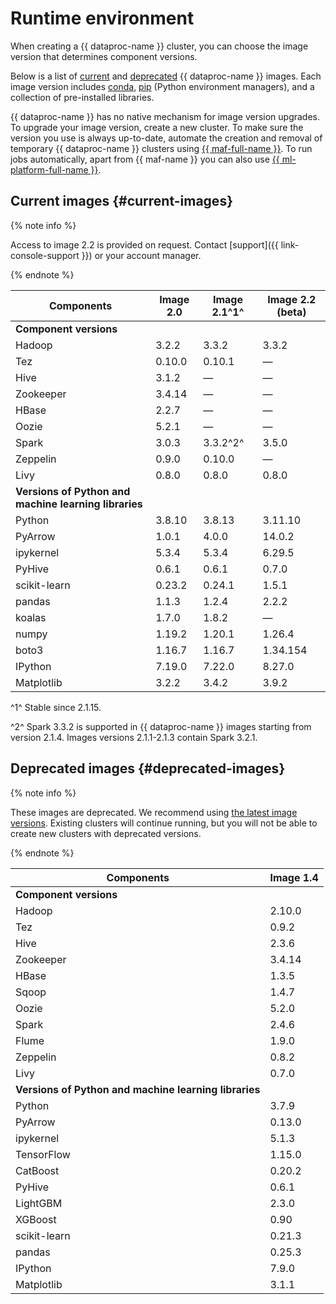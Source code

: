 # Runtime environment

When creating a {{ dataproc-name }} cluster, you can choose the image version that determines component versions.

Below is a list of [current](#current-images) and [deprecated](#deprecated-images) {{ dataproc-name }} images. Each image version includes [conda](https://docs.conda.io/en/latest/), [pip](https://pip.pypa.io/en/stable/installation/) (Python environment managers), and a collection of pre-installed libraries.

{{ dataproc-name }} has no native mechanism for image version upgrades. To upgrade your image version, create a new cluster. To make sure the version you use is always up-to-date, automate the creation and removal of temporary {{ dataproc-name }} clusters using [{{ maf-full-name }}](../tutorials/airflow-automation.md). To run jobs automatically, apart from {{ maf-name }} you can also use [{{ ml-platform-full-name }}](../tutorials/datasphere-integration.md).

## Current images {#current-images}


{% note info %}

Access to image 2.2 is provided on request. Contact [support]({{ link-console-support }}) or your account manager.

{% endnote %}



| Components   | Image 2.0 | Image 2.1^1^ | Image 2.2 (beta) |
| ------------ | --------- |--------------|------------------|
| **Component versions**                                     |
| Hadoop       | 3.2.2     | 3.3.2        | 3.3.2            |
| Tez          | 0.10.0    | 0.10.1       | —                |
| Hive         | 3.1.2     | —            | —                |
| Zookeeper    | 3.4.14    | —            | —                |
| HBase        | 2.2.7     | —            | —                |
| Oozie        | 5.2.1     | —            | —                |
| Spark        | 3.0.3     | 3.3.2^2^     | 3.5.0            |
| Zeppelin     | 0.9.0     | 0.10.0       | —                |
| Livy         | 0.8.0     | 0.8.0        | 0.8.0            |
| **Versions of Python and machine learning libraries**           |
| Python       | 3.8.10    | 3.8.13       | 3.11.10          |
| PyArrow      | 1.0.1     | 4.0.0        | 14.0.2           |
| ipykernel    | 5.3.4     | 5.3.4        | 6.29.5           |
| PyHive       | 0.6.1     | 0.6.1        | 0.7.0            |
| scikit-learn | 0.23.2    | 0.24.1       | 1.5.1            |
| pandas       | 1.1.3     | 1.2.4        | 2.2.2            |
| koalas       | 1.7.0     | 1.8.2        | —                |
| numpy        | 1.19.2    | 1.20.1       | 1.26.4           |
| boto3        | 1.16.7    | 1.16.7       | 1.34.154         |
| IPython      | 7.19.0    | 7.22.0       | 8.27.0           |
| Matplotlib   | 3.2.2     | 3.4.2        | 3.9.2            |

^1^ Stable since 2.1.15.

^2^ Spark 3.3.2 is supported in {{ dataproc-name }} images starting from version 2.1.4. Images versions 2.1.1-2.1.3 contain Spark 3.2.1.

## Deprecated images {#deprecated-images}

{% note info %}

These images are deprecated. We recommend using [the latest image versions](#current-images). Existing clusters will continue running, but you will not be able to create new clusters with deprecated versions.

{% endnote %}

| Components                           | Image 1.4 |
|--------------------------------------| --------- |
| **Component versions**                           |
| Hadoop                               | 2.10.0    |
| Tez                                  | 0.9.2     |
| Hive                                 | 2.3.6     |
| Zookeeper                            | 3.4.14    |
| HBase                                | 1.3.5     |
| Sqoop                                | 1.4.7     |
| Oozie                                | 5.2.0     |
| Spark                                | 2.4.6     |
| Flume                                | 1.9.0     |
| Zeppelin                             | 0.8.2     |
| Livy                                 | 0.7.0     |
| **Versions of Python and machine learning libraries** |
| Python                               | 3.7.9     |
| PyArrow                              | 0.13.0    |
| ipykernel                            | 5.1.3     |
| TensorFlow                           | 1.15.0    |
| CatBoost                             | 0.20.2    |
| PyHive                               | 0.6.1     |
| LightGBM                             | 2.3.0     |
| XGBoost                              | 0.90      |
| scikit-learn                         | 0.21.3    |
| pandas                               | 0.25.3    |
| IPython                              | 7.9.0     |
| Matplotlib                           | 3.1.1     |